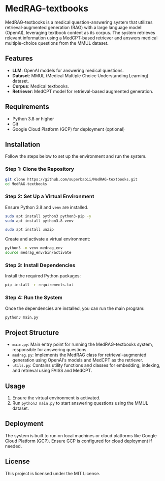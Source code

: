 # MedRAG-textbooks

MedRAG-textbooks is a medical question-answering system that utilizes retrieval-augmented generation (RAG) with a large language model (OpenAI), leveraging textbook content as its corpus. The system retrieves relevant information using a MedCPT-based retriever and answers medical multiple-choice questions from the MMUL dataset.

## Features

- **LLM**: OpenAI models for answering medical questions.
- **Dataset**: MMUL (Medical Multiple Choice Understanding Learning) dataset.
- **Corpus**: Medical textbooks.
- **Retriever**: MedCPT model for retrieval-based augmented generation.

## Requirements

- Python 3.8 or higher
- Git
- Google Cloud Platform (GCP) for deployment (optional)

## Installation

Follow the steps below to set up the environment and run the system.

### Step 1: Clone the Repository

```bash
git clone https://github.com/superbabii/MedRAG-textbooks.git
cd MedRAG-textbooks
```

### Step 2: Set Up a Virtual Environment

Ensure Python 3.8 and `venv` are installed.

```bash
sudo apt install python3 python3-pip -y
sudo apt install python3.8-venv
```

```bash
sudo apt install unzip
```

Create and activate a virtual environment:

```bash
python3 -m venv medrag_env
source medrag_env/bin/activate
```

### Step 3: Install Dependencies

Install the required Python packages:

```bash
pip install -r requirements.txt
```

### Step 4: Run the System

Once the dependencies are installed, you can run the main program:

```bash
python3 main.py
```

## Project Structure

- `main.py`: Main entry point for running the MedRAG-textbooks system, responsible for answering questions.
- `medrag.py`: Implements the MedRAG class for retrieval-augmented generation using OpenAI's models and MedCPT as the retriever.
- `utils.py`: Contains utility functions and classes for embedding, indexing, and retrieval using FAISS and MedCPT.

## Usage

1. Ensure the virtual environment is activated.
2. Run `python3 main.py` to start answering questions using the MMUL dataset.

## Deployment

The system is built to run on local machines or cloud platforms like Google Cloud Platform (GCP). Ensure GCP is configured for cloud deployment if needed.

## License

This project is licensed under the MIT License.
```
